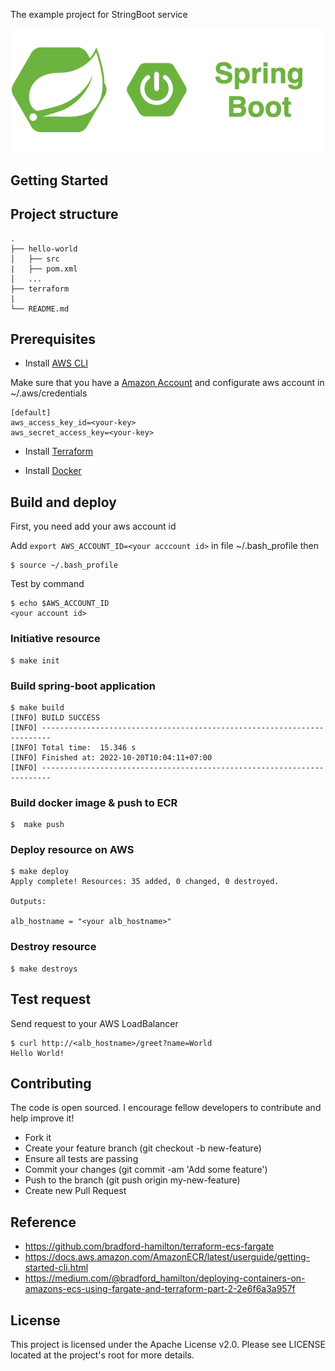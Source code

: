 The example project for StringBoot service

<div align="center">
    <img src="./assets/images/spring_boot_icon.png"/>
</div>

## Getting Started

## Project structure
```
.
├── hello-world
│   ├── src
|   ├── pom.xml
│   ...
├── terraform
|
└── README.md
```

## Prerequisites
- Install [AWS CLI](https://docs.aws.amazon.com/cli/latest/userguide/cli-configure-quickstart.html)

Make sure that you have a [Amazon Account](https://aws.amazon.com/account/) and configurate aws account in ~/.aws/credentials
```
[default]
aws_access_key_id=<your-key>
aws_secret_access_key=<your-key>
```

- Install [Terraform](https://learn.hashicorp.com/tutorials/terraform/install-cli)

- Install [Docker](https://docs.docker.com/engine/install/)
    
## Build and deploy

First, you need add your aws account id

Add ```export AWS_ACCOUNT_ID=<your acccount id>``` in file ~/.bash_profile then 
```shell script
$ source ~/.bash_profile
```

Test by command
```shell script
$ echo $AWS_ACCOUNT_ID
<your account id>
```


### Initiative resource

```shell script
$ make init
````

### Build spring-boot application

```shell script
$ make build
[INFO] BUILD SUCCESS
[INFO] ------------------------------------------------------------------------
[INFO] Total time:  15.346 s
[INFO] Finished at: 2022-10-20T10:04:11+07:00
[INFO] ------------------------------------------------------------------------
```

### Build docker image & push to ECR

```shell script
$  make push
```

### Deploy resource on AWS

```shell script
$ make deploy
Apply complete! Resources: 35 added, 0 changed, 0 destroyed.

Outputs:

alb_hostname = "<your alb_hostname>"
```

### Destroy resource 

```shell script
$ make destroys

```

## Test request

Send request to your AWS LoadBalancer

```shell script
$ curl http://<alb_hostname>/greet?name=World
Hello World!
```

## Contributing

The code is open sourced. I encourage fellow developers to contribute and help improve it!

- Fork it
- Create your feature branch (git checkout -b new-feature)
- Ensure all tests are passing
- Commit your changes (git commit -am 'Add some feature')
- Push to the branch (git push origin my-new-feature)
- Create new Pull Request

## Reference
- https://github.com/bradford-hamilton/terraform-ecs-fargate
- https://docs.aws.amazon.com/AmazonECR/latest/userguide/getting-started-cli.html
- https://medium.com/@bradford_hamilton/deploying-containers-on-amazons-ecs-using-fargate-and-terraform-part-2-2e6f6a3a957f

## License
This project is licensed under the Apache License v2.0. Please see LICENSE located at the project's root for more details.
